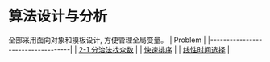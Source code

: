# 算法设计与分析
全部采用面向对象和摸板设计, 方便管理全局变量。
| Problem                           |
|-----------------------------------|
| [2-1 分治法找众数](src/my_mode.h) |
| [快速排序](src/my_qsorts.h)       |
| [线性时间选择](src/my_select.h)   |
